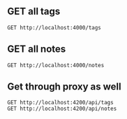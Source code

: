 
## GET all tags

```
GET http://localhost:4000/tags
```

## GET all notes

```
GET http://localhost:4000/notes
```

## Get through proxy as well

```
GET http://localhost:4200/api/tags
GET http://localhost:4200/api/notes
```